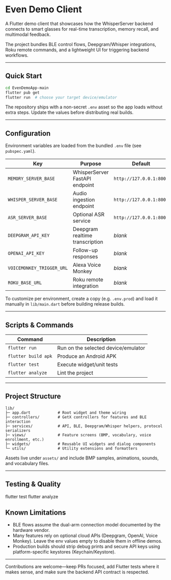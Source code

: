 # Even Demo Client

A Flutter demo client that showcases how the WhisperServer backend connects to smart glasses
for real-time transcription, memory recall, and multimodal feedback.

The project bundles BLE control flows, Deepgram/Whisper integrations, Roku remote commands,
and a lightweight UI for triggering backend workflows.

---

## Quick Start

```bash
cd EvenDemoApp-main
flutter pub get
flutter run  # choose your target device/emulator
```

The repository ships with a non-secret `.env` asset so the app loads without extra steps.
Update the values before distributing real builds.

---

## Configuration

Environment variables are loaded from the bundled `.env` file (see `pubspec.yaml`).

| Key | Purpose | Default |
| --- | ------- | ------- |
| `MEMORY_SERVER_BASE` | WhisperServer FastAPI endpoint | `http://127.0.0.1:8000` |
| `WHISPER_SERVER_BASE` | Audio ingestion endpoint | `http://127.0.0.1:8000` |
| `ASR_SERVER_BASE` | Optional ASR service | `http://127.0.0.1:8000` |
| `DEEPGRAM_API_KEY` | Deepgram realtime transcription | _blank_ |
| `OPENAI_API_KEY` | Follow-up responses | _blank_ |
| `VOICEMONKEY_TRIGGER_URL` | Alexa Voice Monkey | _blank_ |
| `ROKU_BASE_URL` | Roku remote integration | _blank_ |

To customize per environment, create a copy (e.g. `.env.prod`) and load it manually in
`lib/main.dart` before building release builds.

---

## Scripts & Commands

| Command | Description |
| ------- | ----------- |
| `flutter run` | Run on the selected device/emulator |
| `flutter build apk` | Produce an Android APK |
| `flutter test` | Execute widget/unit tests |
| `flutter analyze` | Lint the project |

---

## Project Structure

```
lib/
├─ app.dart            # Root widget and theme wiring
├─ controllers/        # GetX controllers for features and BLE interaction
├─ services/           # API, BLE, Deepgram/Whisper helpers, protocol serializers
├─ views/              # Feature screens (BMP, vocabulary, voice enrollment, etc.)
├─ widgets/            # Reusable UI widgets and dialog components
└─ utils/              # Utility extensions and formatters
```

Assets live under `assets/` and include BMP samples, animations, sounds, and vocabulary files.

---

## Testing & Quality

flutter test
flutter analyze


## Known Limitations

- BLE flows assume the dual-arm connection model documented by the hardware vendor.
- Many features rely on optional cloud APIs (Deepgram, OpenAI, Voice Monkey). Leave the env
  values empty to disable them in offline demos.
- Production builds should strip debug prints and secure API keys using platform-specific
  keystores (Keychain/Keystore).

---

Contributions are welcome—keep PRs focused, add Flutter tests where it makes sense, and make
sure the backend API contract is respected.
